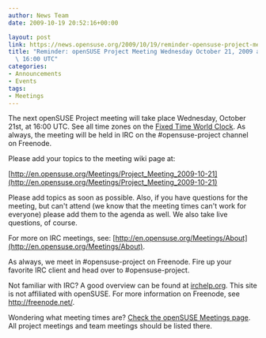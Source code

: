 ```yaml
---
author: News Team
date: 2009-10-19 20:52:16+00:00

layout: post
link: https://news.opensuse.org/2009/10/19/reminder-opensuse-project-meeting-wednesday-october-21-2009-at-1600-utc/
title: "Reminder: openSUSE Project Meeting Wednesday October 21, 2009 at\
  \ 16:00 UTC"
categories:
- Announcements
- Events
tags:
- Meetings
---
```



The next openSUSE Project meeting will take place Wednesday, October 21st, at 16:00 UTC. See all time zones on the [Fixed Time World Clock](http://is.gd/4ro3q). As always, the meeting will be held in IRC on the #opensuse-project channel on Freenode.





Please add your topics to the meeting wiki page at:





[http://en.opensuse.org/Meetings/Project_Meeting_2009-10-21](http://en.opensuse.org/Meetings/Project_Meeting_2009-10-21)



Please add topics as soon as possible. Also, if you have questions for the meeting, but can't attend (we know that the meeting times can't work for everyone) please add them to the agenda as well. We also take live questions, of course.





For more on IRC meetings, see: [http://en.opensuse.org/Meetings/About](http://en.opensuse.org/Meetings/About).





As always, we meet in #opensuse-project on Freenode. Fire up your favorite IRC client and head over to #opensuse-project.





Not familiar with IRC? A good overview can be found at [irchelp.org](http://www.irchelp.org/). This site is not affiliated with openSUSE. For more information on Freenode, see http://freenode.net/.





Wondering what meeting times are? [Check the openSUSE Meetings page](http://en.opensuse.org/Meetings). All project meetings and team meetings should be listed there.

		
